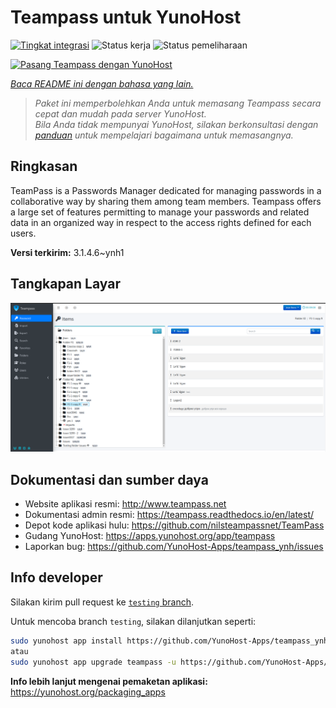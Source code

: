 <!--
N.B.: README ini dibuat secara otomatis oleh <https://github.com/YunoHost/apps/tree/master/tools/readme_generator>
Ini TIDAK boleh diedit dengan tangan.
-->

# Teampass untuk YunoHost

[![Tingkat integrasi](https://apps.yunohost.org/badge/integration/teampass)](https://ci-apps.yunohost.org/ci/apps/teampass/)
![Status kerja](https://apps.yunohost.org/badge/state/teampass)
![Status pemeliharaan](https://apps.yunohost.org/badge/maintained/teampass)

[![Pasang Teampass dengan YunoHost](https://install-app.yunohost.org/install-with-yunohost.svg)](https://install-app.yunohost.org/?app=teampass)

*[Baca README ini dengan bahasa yang lain.](./ALL_README.md)*

> *Paket ini memperbolehkan Anda untuk memasang Teampass secara cepat dan mudah pada server YunoHost.*  
> *Bila Anda tidak mempunyai YunoHost, silakan berkonsultasi dengan [panduan](https://yunohost.org/install) untuk mempelajari bagaimana untuk memasangnya.*

## Ringkasan

TeamPass is a Passwords Manager dedicated for managing passwords in a collaborative way by sharing them among team members.
Teampass offers a large set of features permitting to manage your passwords and related data in an organized way in respect to the access rights defined for each users.


**Versi terkirim:** 3.1.4.6~ynh1

## Tangkapan Layar

![Tangkapan Layar pada Teampass](./doc/screenshots/screenshot.png)

## Dokumentasi dan sumber daya

- Website aplikasi resmi: <http://www.teampass.net>
- Dokumentasi admin resmi: <https://teampass.readthedocs.io/en/latest/>
- Depot kode aplikasi hulu: <https://github.com/nilsteampassnet/TeamPass>
- Gudang YunoHost: <https://apps.yunohost.org/app/teampass>
- Laporkan bug: <https://github.com/YunoHost-Apps/teampass_ynh/issues>

## Info developer

Silakan kirim pull request ke [`testing` branch](https://github.com/YunoHost-Apps/teampass_ynh/tree/testing).

Untuk mencoba branch `testing`, silakan dilanjutkan seperti:

```bash
sudo yunohost app install https://github.com/YunoHost-Apps/teampass_ynh/tree/testing --debug
atau
sudo yunohost app upgrade teampass -u https://github.com/YunoHost-Apps/teampass_ynh/tree/testing --debug
```

**Info lebih lanjut mengenai pemaketan aplikasi:** <https://yunohost.org/packaging_apps>
